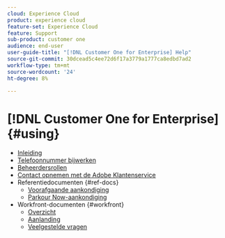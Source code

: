 ```yaml
---
cloud: Experience Cloud
product: experience cloud
feature-set: Experience Cloud
feature: Support
sub-product: customer one
audience: end-user
user-guide-title: "[!DNL Customer One for Enterprise] Help"
source-git-commit: 30dcead5c4ee72d6f17a3779a1777ca8edbd7ad2
workflow-type: tm+mt
source-wordcount: '24'
ht-degree: 8%

---
```



# [!DNL Customer One for Enterprise] {#using}

+ [Inleiding](home.md)
+ [Telefoonnummer bijwerken](phone-numbers.md)
+ [Beheerdersrollen](admin-roles.md)
+ [Contact opnemen met de Adobe Klantenservice](customer-care.md)
+ Referentiedocumenten {#ref-docs}
   + [Voorafgaande aankondiging](intro-customer-support.md)
   + [Parkour Now-aankondiging](parkour-now.md)
+ Workfront-documenten {#workfront}
   + [Overzicht](overview.md)
   + [Aanlanding](landing.md)
   + [Veelgestelde vragen](faq.md)
